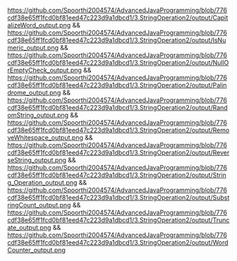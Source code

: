 https://github.com/Spoorthi2004574/AdvancedJavaProgramming/blob/776cdf38e65ff1fcd0bf81eed47c223d9a1dbcd1/3.StringOperation2/output/CapitalizeWord_output.png && https://github.com/Spoorthi2004574/AdvancedJavaProgramming/blob/776cdf38e65ff1fcd0bf81eed47c223d9a1dbcd1/3.StringOperation2/output/IsNumeric_output.png && https://github.com/Spoorthi2004574/AdvancedJavaProgramming/blob/776cdf38e65ff1fcd0bf81eed47c223d9a1dbcd1/3.StringOperation2/output/NullOrEmptyCheck_output.png && https://github.com/Spoorthi2004574/AdvancedJavaProgramming/blob/776cdf38e65ff1fcd0bf81eed47c223d9a1dbcd1/3.StringOperation2/output/Palindrome_output.png && https://github.com/Spoorthi2004574/AdvancedJavaProgramming/blob/776cdf38e65ff1fcd0bf81eed47c223d9a1dbcd1/3.StringOperation2/output/RandomString_output.png && https://github.com/Spoorthi2004574/AdvancedJavaProgramming/blob/776cdf38e65ff1fcd0bf81eed47c223d9a1dbcd1/3.StringOperation2/output/RemoveWhitespace_output.png && https://github.com/Spoorthi2004574/AdvancedJavaProgramming/blob/776cdf38e65ff1fcd0bf81eed47c223d9a1dbcd1/3.StringOperation2/output/ReverseString_output.png && https://github.com/Spoorthi2004574/AdvancedJavaProgramming/blob/776cdf38e65ff1fcd0bf81eed47c223d9a1dbcd1/3.StringOperation2/output/String_Operation_output.png && https://github.com/Spoorthi2004574/AdvancedJavaProgramming/blob/776cdf38e65ff1fcd0bf81eed47c223d9a1dbcd1/3.StringOperation2/output/SubstringCount_output.png && https://github.com/Spoorthi2004574/AdvancedJavaProgramming/blob/776cdf38e65ff1fcd0bf81eed47c223d9a1dbcd1/3.StringOperation2/output/Truncate_output.png && https://github.com/Spoorthi2004574/AdvancedJavaProgramming/blob/776cdf38e65ff1fcd0bf81eed47c223d9a1dbcd1/3.StringOperation2/output/WordCounter_output.png